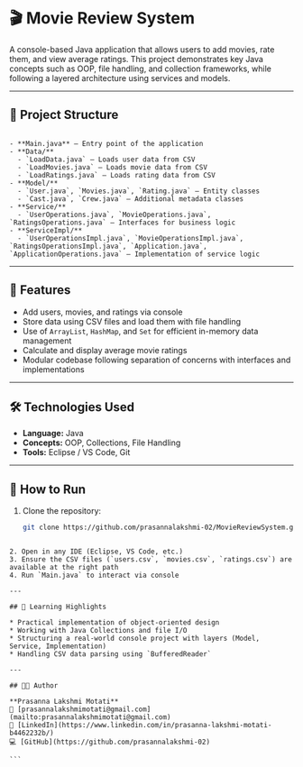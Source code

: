 
# 🎬 Movie Review System

A console-based Java application that allows users to add movies, rate them, and view average ratings. This project demonstrates key Java concepts such as OOP, file handling, and collection frameworks, while following a layered architecture using services and models.

---

## 📁 Project Structure

```

- **Main.java** – Entry point of the application
- **Data/**
  - `LoadData.java` – Loads user data from CSV
  - `LoadMovies.java` – Loads movie data from CSV
  - `LoadRatings.java` – Loads rating data from CSV
- **Model/**
  - `User.java`, `Movies.java`, `Rating.java` – Entity classes
  - `Cast.java`, `Crew.java` – Additional metadata classes
- **Service/**
  - `UserOperations.java`, `MovieOperations.java`, `RatingsOperations.java` – Interfaces for business logic
- **ServiceImpl/**
  - `UserOperationsImpl.java`, `MovieOperationsImpl.java`, `RatingsOperationsImpl.java`, `Application.java`, `ApplicationOperations.java` – Implementation of service logic

````

---

## 🧠 Features

- Add users, movies, and ratings via console
- Store data using CSV files and load them with file handling
- Use of `ArrayList`, `HashMap`, and `Set` for efficient in-memory data management
- Calculate and display average movie ratings
- Modular codebase following separation of concerns with interfaces and implementations

---

## 🛠️ Technologies Used

- **Language:** Java
- **Concepts:** OOP, Collections, File Handling
- **Tools:** Eclipse / VS Code, Git

---

## 🚀 How to Run

1. Clone the repository:
   ```bash
   git clone https://github.com/prasannalakshmi-02/MovieReviewSystem.git
````

2. Open in any IDE (Eclipse, VS Code, etc.)
3. Ensure the CSV files (`users.csv`, `movies.csv`, `ratings.csv`) are available at the right path
4. Run `Main.java` to interact via console

---

## 📖 Learning Highlights

* Practical implementation of object-oriented design
* Working with Java Collections and file I/O
* Structuring a real-world console project with layers (Model, Service, Implementation)
* Handling CSV data parsing using `BufferedReader`

---

## 👩‍💻 Author

**Prasanna Lakshmi Motati**
📧 [prasannalakshmimotati@gmail.com](mailto:prasannalakshmimotati@gmail.com)
🔗 [LinkedIn](https://www.linkedin.com/in/prasanna-lakshmi-motati-b4462232b/)
💻 [GitHub](https://github.com/prasannalakshmi-02)

```




